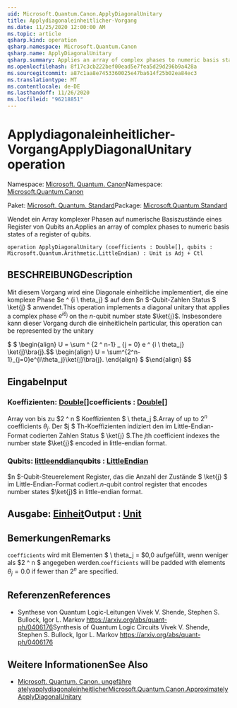 ```yaml
---
uid: Microsoft.Quantum.Canon.ApplyDiagonalUnitary
title: Applydiagonaleinheitlicher-Vorgang
ms.date: 11/25/2020 12:00:00 AM
ms.topic: article
qsharp.kind: operation
qsharp.namespace: Microsoft.Quantum.Canon
qsharp.name: ApplyDiagonalUnitary
qsharp.summary: Applies an array of complex phases to numeric basis states of a register of qubits.
ms.openlocfilehash: 8f17c3cb222bef00ead5e7fea5d29d296b9a428a
ms.sourcegitcommit: a87c1aa8e7453360025e47ba614f25b02ea84ec3
ms.translationtype: MT
ms.contentlocale: de-DE
ms.lasthandoff: 11/26/2020
ms.locfileid: "96218851"
---
```

# <a name="applydiagonalunitary-operation"></a><span data-ttu-id="945f2-102">Applydiagonaleinheitlicher-Vorgang</span><span class="sxs-lookup"><span data-stu-id="945f2-102">ApplyDiagonalUnitary operation</span></span>

<span data-ttu-id="945f2-103">Namespace: [Microsoft. Quantum. Canon](xref:Microsoft.Quantum.Canon)</span><span class="sxs-lookup"><span data-stu-id="945f2-103">Namespace: [Microsoft.Quantum.Canon](xref:Microsoft.Quantum.Canon)</span></span>

<span data-ttu-id="945f2-104">Paket: [Microsoft. Quantum. Standard](https://nuget.org/packages/Microsoft.Quantum.Standard)</span><span class="sxs-lookup"><span data-stu-id="945f2-104">Package: [Microsoft.Quantum.Standard](https://nuget.org/packages/Microsoft.Quantum.Standard)</span></span>


<span data-ttu-id="945f2-105">Wendet ein Array komplexer Phasen auf numerische Basiszustände eines Register von Qubits an.</span><span class="sxs-lookup"><span data-stu-id="945f2-105">Applies an array of complex phases to numeric basis states of a register of qubits.</span></span>

```qsharp
operation ApplyDiagonalUnitary (coefficients : Double[], qubits : Microsoft.Quantum.Arithmetic.LittleEndian) : Unit is Adj + Ctl
```


## <a name="description"></a><span data-ttu-id="945f2-106">BESCHREIBUNG</span><span class="sxs-lookup"><span data-stu-id="945f2-106">Description</span></span>

<span data-ttu-id="945f2-107">Mit diesem Vorgang wird eine Diagonale einheitliche implementiert, die eine komplexe Phase $e ^ {i \ theta_j} $ auf dem $n $-Qubit-Zahlen Status $ \ket{j} $ anwendet.</span><span class="sxs-lookup"><span data-stu-id="945f2-107">This operation implements a diagonal unitary that applies a complex phase $e^{i \theta_j}$ on the $n$-qubit number state $\ket{j}$.</span></span>
<span data-ttu-id="945f2-108">Insbesondere kann dieser Vorgang durch die einheitliche</span><span class="sxs-lookup"><span data-stu-id="945f2-108">In particular, this operation can be represented by the unitary</span></span>

<span data-ttu-id="945f2-109">$ $ \begin{align} U = \sum ^ {2 ^ n-1} _ {j = 0} e ^ {i \ theta_j} \ket{j}\bra{j}.</span><span class="sxs-lookup"><span data-stu-id="945f2-109">$$ \begin{align} U = \sum^{2^n-1}_{j=0}e^{i\theta_j}\ket{j}\bra{j}.</span></span>
<span data-ttu-id="945f2-110">\end{align} $ $</span><span class="sxs-lookup"><span data-stu-id="945f2-110">\end{align} $$</span></span>

## <a name="input"></a><span data-ttu-id="945f2-111">Eingabe</span><span class="sxs-lookup"><span data-stu-id="945f2-111">Input</span></span>

### <a name="coefficients--double"></a><span data-ttu-id="945f2-112">Koeffizienten: [Double](xref:microsoft.quantum.lang-ref.double)[]</span><span class="sxs-lookup"><span data-stu-id="945f2-112">coefficients : [Double](xref:microsoft.quantum.lang-ref.double)[]</span></span>

<span data-ttu-id="945f2-113">Array von bis zu $2 ^ n $ Koeffizienten $ \ theta_j $.</span><span class="sxs-lookup"><span data-stu-id="945f2-113">Array of up to $2^n$ coefficients $\theta_j$.</span></span> <span data-ttu-id="945f2-114">Der $j $ Th-Koeffizienten indiziert den im Little-Endian-Format codierten Zahlen Status $ \ket{j} $.</span><span class="sxs-lookup"><span data-stu-id="945f2-114">The $j$th coefficient indexes the number state $\ket{j}$ encoded in little-endian format.</span></span>


### <a name="qubits--littleendian"></a><span data-ttu-id="945f2-115">Qubits: [littleenddian](xref:Microsoft.Quantum.Arithmetic.LittleEndian)</span><span class="sxs-lookup"><span data-stu-id="945f2-115">qubits : [LittleEndian](xref:Microsoft.Quantum.Arithmetic.LittleEndian)</span></span>

<span data-ttu-id="945f2-116">$n $-Qubit-Steuerelement Register, das die Anzahl der Zustände $ \ket{j} $ im Little-Endian-Format codiert.</span><span class="sxs-lookup"><span data-stu-id="945f2-116">$n$-qubit control register that encodes number states $\ket{j}$ in little-endian format.</span></span>



## <a name="output--unit"></a><span data-ttu-id="945f2-117">Ausgabe: [Einheit](xref:microsoft.quantum.lang-ref.unit)</span><span class="sxs-lookup"><span data-stu-id="945f2-117">Output : [Unit](xref:microsoft.quantum.lang-ref.unit)</span></span>



## <a name="remarks"></a><span data-ttu-id="945f2-118">Bemerkungen</span><span class="sxs-lookup"><span data-stu-id="945f2-118">Remarks</span></span>

<span data-ttu-id="945f2-119">`coefficients` wird mit Elementen $ \ theta_j = $0,0 aufgefüllt, wenn weniger als $2 ^ n $ angegeben werden.</span><span class="sxs-lookup"><span data-stu-id="945f2-119">`coefficients` will be padded with elements $\theta_j = 0.0$ if fewer than $2^n$ are specified.</span></span>

## <a name="references"></a><span data-ttu-id="945f2-120">Referenzen</span><span class="sxs-lookup"><span data-stu-id="945f2-120">References</span></span>

- <span data-ttu-id="945f2-121">Synthese von Quantum Logic-Leitungen Vivek V. Shende, Stephen S. Bullock, Igor L. Markov https://arxiv.org/abs/quant-ph/0406176</span><span class="sxs-lookup"><span data-stu-id="945f2-121">Synthesis of Quantum Logic Circuits Vivek V. Shende, Stephen S. Bullock, Igor L. Markov https://arxiv.org/abs/quant-ph/0406176</span></span>

## <a name="see-also"></a><span data-ttu-id="945f2-122">Weitere Informationen</span><span class="sxs-lookup"><span data-stu-id="945f2-122">See Also</span></span>

- [<span data-ttu-id="945f2-123">Microsoft. Quantum. Canon. ungefähre atelyapplydiagonaleinheitlicher</span><span class="sxs-lookup"><span data-stu-id="945f2-123">Microsoft.Quantum.Canon.ApproximatelyApplyDiagonalUnitary</span></span>](xref:Microsoft.Quantum.Canon.ApproximatelyApplyDiagonalUnitary)